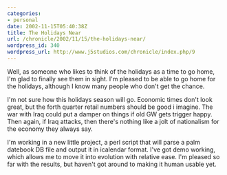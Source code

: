 ```yaml
--- 
categories:
- personal
date: 2002-11-15T05:40:38Z
title: The Holidays Near
url: /chronicle/2002/11/15/the-holidays-near/
wordpress_id: 340
wordpress_url: http://www.j5studios.com/chronicle/index.php/9
---
```


Well, as someone who likes to think of the holidays as a time to go home, I'm glad to finally see them in sight. I'm pleased to be able to go home for the holidays, although I know many people who don't get the chance.

I'm not sure how this holidays season will go.  Economic times don't look great, but the forth quarter retail numbers should be good i imagine.  The war with Iraq could put a damper on things if old GW gets trigger happy. Then again, if Iraq attacks, then there's nothing like a jolt of nationalism for the economy they always say.

I'm working in a new little project, a perl script that will parse a palm datebook DB file and output it in icalendar format. I've got demo working, which allows me to move it into evolution with relative ease.  I'm pleased so far with the results, but haven't got around to making it human usable yet.
